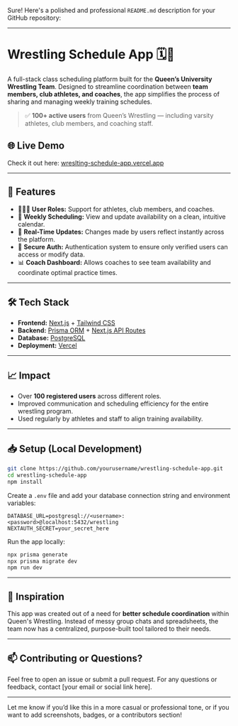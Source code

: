 Sure! Here's a polished and professional `README.md` description for your GitHub repository:

---

# Wrestling Schedule App 🗓️🤼

A full-stack class scheduling platform built for the **Queen’s University Wrestling Team**. Designed to streamline coordination between **team members, club athletes, and coaches**, the app simplifies the process of sharing and managing weekly training schedules.

> ✅ **100+ active users** from Queen’s Wrestling — including varsity athletes, club members, and coaching staff.

## 🌐 Live Demo  
Check it out here: [wreslting-schedule-app.vercel.app](https://wreslting-schedule-app.vercel.app/)

---

## 🚀 Features

- 🧑‍🤝‍🧑 **User Roles:** Support for athletes, club members, and coaches.
- 📅 **Weekly Scheduling:** View and update availability on a clean, intuitive calendar.
- 🔄 **Real-Time Updates:** Changes made by users reflect instantly across the platform.
- 🔐 **Secure Auth:** Authentication system to ensure only verified users can access or modify data.
- 📊 **Coach Dashboard:** Allows coaches to see team availability and coordinate optimal practice times.

---

## 🛠 Tech Stack

- **Frontend:** [Next.js](https://nextjs.org/) + [Tailwind CSS](https://tailwindcss.com/)
- **Backend:** [Prisma ORM](https://www.prisma.io/) + [Next.js API Routes](https://nextjs.org/docs/api-routes/introduction)
- **Database:** [PostgreSQL](https://www.postgresql.org/)
- **Deployment:** [Vercel](https://vercel.com/)

---

## 📈 Impact

- Over **100 registered users** across different roles.
- Improved communication and scheduling efficiency for the entire wrestling program.
- Used regularly by athletes and staff to align training availability.

---

## 📥 Setup (Local Development)

```bash
git clone https://github.com/yourusername/wrestling-schedule-app.git
cd wrestling-schedule-app
npm install
```

Create a `.env` file and add your database connection string and environment variables:

```env
DATABASE_URL=postgresql://<username>:<password>@localhost:5432/wrestling
NEXTAUTH_SECRET=your_secret_here
```

Run the app locally:

```bash
npx prisma generate
npx prisma migrate dev
npm run dev
```

---

## 🧠 Inspiration

This app was created out of a need for **better schedule coordination** within Queen's Wrestling. Instead of messy group chats and spreadsheets, the team now has a centralized, purpose-built tool tailored to their needs.

---

## 📫 Contributing or Questions?

Feel free to open an issue or submit a pull request. For any questions or feedback, contact [your email or social link here].

---

Let me know if you’d like this in a more casual or professional tone, or if you want to add screenshots, badges, or a contributors section!
